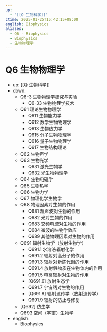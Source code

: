 ```yaml
---
up:
  - "[[Q 生物科学]]"
ctime: 2025-01-25T15:42:15+08:00
english: Biophysics
aliases:
  - Q6 - Biophysics
  - Biophysics
  - 生物物理学
---
```


# Q6 生物物理学

- up: [[Q 生物科学]]
- down:
	- Q6-3 生物物理学研究与实验
		- Q6-33 生物物理学技术
	- Q61 理论生物物理学
		- Q611 生物能力学
		- Q612 数学生物物理学
		- Q613 生物热力学
		- Q615 分子生物物理学
		- Q616 量子生物物理学
		- Q617 生物结构理论
	- Q62 生物声学
	- Q63 生物光学
		- Q631 激光生物学
		- Q632 光生物物理学
	- Q64 生物电磁学
	- Q65 生物热学
	- Q66 生物力学
	- Q67 物理化学生物学
	- Q68 物理因素对生物的作用
		- Q681 超声波对生物的作用
		- Q682 光对生物的作用
		- Q683 交频电流对生物的作用
		- Q684 微波的生物学效应
		- Q689 其他物理因素对生物的作用
	- Q691 辐射生物学（放射生物学）
		- Q691.1 水溶液辐射化学
		- Q691.2 辐射对高分子的作用
		- Q691.3 辐射对新陈代谢的作用
		- Q691.4 放射性物质在生物体内的作用
		- Q691.5 电离辐射对生物的作用
		- [Q691.6] 放射生态学
		- Q691.7 宇宙线对生物的作用
		- [Q691.8] 辐射遗传学（放射遗传学）
		- Q691.9 辐射的防止与修复
	- [Q692] 仿生学
	- Q693 空间（宇宙）生物学
- english:
	- Biophysics
